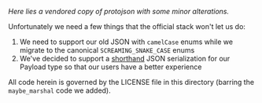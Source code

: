 _Here lies a vendored copy of protojson with some minor alterations._

Unfortunately we need a few things that the official stack won't let us do:

1. We need to support our old JSON with `camelCase` enums while we migrate to the canonical `SCREAMING_SNAKE_CASE` enums
2. We've decided to support a [shorthand](https://github.com/temporalio/proposals/blob/master/api/http-api.md#payload-formatting) JSON serialization for our Payload type so that our users have a better experience


All code herein is governed by the LICENSE file in this directory (barring the `maybe_marshal` code we added).
